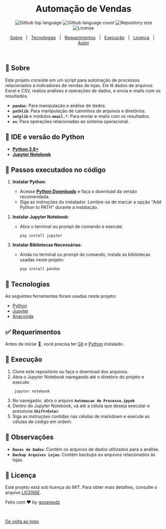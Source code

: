 &#xa0;

<h1 align="center">Automação de Vendas</h1>

<p align="center">
  <img alt="Github top language" src="https://img.shields.io/github/languages/top/gsoaresdz/automacao-mensagem?color=56BEB8">

  <img alt="Github language count" src="https://img.shields.io/github/languages/count/gsoaresdz/automacao-mensagem?color=56BEB8">

  <img alt="Repository size" src="https://img.shields.io/github/repo-size/gsoaresdz/automacao-mensagem?color=56BEB8">

  <img alt="License" src="https://img.shields.io/github/license/gsoaresdz/automacao-mensagem?color=56BEB8">

</p>


<p align="center">
  <a href="#dart-sobre">Sobre</a> &#xa0; | &#xa0; 
  <a href="#rocket-tecnologias">Tecnologias</a> &#xa0; | &#xa0;
  <a href="#white_check_mark-requerimentos">Requerimentos</a> &#xa0; | &#xa0;
  <a href="#checkered_flag-execução">Execução</a> &#xa0; | &#xa0;
  <a href="#memo-licença">Licença</a> &#xa0; | &#xa0;
  <a href="https://github.com/gsoaresdz" target="_blank">Autor</a>
</p>

<br>

## :dart: Sobre

Este projeto consiste em um script para automação de processos relacionados a indicadores de vendas de lojas. Ele lê dados de arquivos Excel e CSV, realiza análises e operações de dados, e envia e-mails com os resultados.

- **`pandas`**: Para manipulação e análise de dados.
- **`pathlib`**: Para manipulação de caminhos de arquivos e diretórios.
- **`smtplib`** e módulos **`email.*`**: Para enviar e-mails com os resultados.
- **`os`**: Para operações relacionadas ao sistema operacional.

## :memo: IDE e versão do Python

- **[Python 3.8+](https://www.python.org/downloads/)**
- **[Jupyter Notebook](https://jupyter.org/install)**

## :memo: Passos executados no código

1. **Instalar Python**:
    - Acesse **[Python Downloads](https://www.python.org/downloads/)** e faça o download da versão recomendada.
    - Siga as instruções do instalador. Lembre-se de marcar a opção "Add Python to PATH" durante a instalação.
2. **Instalar Jupyter Notebook**:
    - Abra o terminal ou prompt de comando e execute:
        
        ```
        pip install jupyter
        ```
        
3. **Instalar Bibliotecas Necessárias**:
    - Ainda no terminal ou prompt de comando, instale as bibliotecas usadas neste projeto:
        
        ```
        pip install pandas
        ```
        
## :rocket: Tecnologias

As seguintes ferramentas foram usadas neste projeto:

- [Python](https://www.python.org/)
- [Jupyter](https://jupyter.org/)
- [Anaconda](https://www.anaconda.com/)

## :white_check_mark: Requerimentos

Antes de iniciar :checkered_flag:, você precisa ter [Git](https://git-scm.com) e [Python](https://www.python.org/) instalado.

## :checkered_flag: Execução

1. Clone este repositório ou faça o download dos arquivos.
2. Abra o Jupyter Notebook navegando até o diretório do projeto e execute:

```
    jupyter notebook
```
3. No navegador, abra o arquivo **`Automacao de Processo.ipynb`**
4. Dentro do Jupyter Notebook, vá até a célula que deseja executar e pressione **`Shift+Enter`**.
5. Siga as instruções contidas nas células de markdown e execute as células de código em ordem.

## :memo: Observações

- **`Bases de Dados`**: Contém os arquivos de dados utilizados para a análise.
- **`Backup Arquivos Lojas`**: Contém backups ou arquivos relacionados às lojas.

## :memo: Licença

Este projeto está sob licença do MIT. Para obter mais detalhes, consulte o arquivo [LICENSE](LICENSE).

Feito com :heart: by <a href="https://github.com/gsoaresdz" target="_blank">gsoaresdz</a>

&#xa0;

<a href="#top">De volta ao topo</a>
